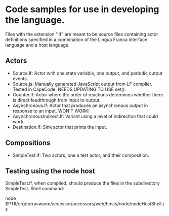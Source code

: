 # Code samples for use in developing the language.

Files with the extension ".lf" are meant to be source files containing actor
definitions specified in a combination of the Lingua Franca interface language
and a host language.

## Actors
 * Source.lf: Actor with one state variable, one output, and periodic output events.
 * Source.js: Manually generated JavaScript output from LF compiler. Tested in CapeCode. NEEDS UPDATING TO USE set().
 * Counter.lf: Actor where the order of reactions determines whether there is direct feedthrough from input to output.
 * Asynchronous.lf: Actor that produces an asynchronous output in response to an input. WON'T WORK!
 * AsynchronousIndirect.lf: Variant using a level of indirection that could work.
 * Destination.lf: Sink actor that prints the input.
 
## Compositions
 * SimpleTest.lf: Two actors, one a test actor, and their composition.

## Testing using the node host

SimpleTest.lf, when compiled, should produce the files in the subdirectory SimpleTest.
Shell command:

node $PTII/org/terraswarm/accessor/accessors/web/hosts/node/nodeHostShell.js
  
